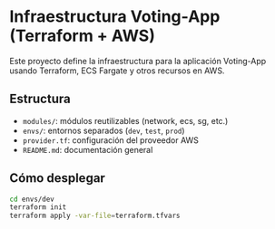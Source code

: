 # Infraestructura Voting-App (Terraform + AWS)

Este proyecto define la infraestructura para la aplicación Voting-App usando Terraform, ECS Fargate y otros recursos en AWS.

## Estructura

- `modules/`: módulos reutilizables (network, ecs, sg, etc.)
- `envs/`: entornos separados (`dev`, `test`, `prod`)
- `provider.tf`: configuración del proveedor AWS
- `README.md`: documentación general

## Cómo desplegar

```bash
cd envs/dev
terraform init
terraform apply -var-file=terraform.tfvars

